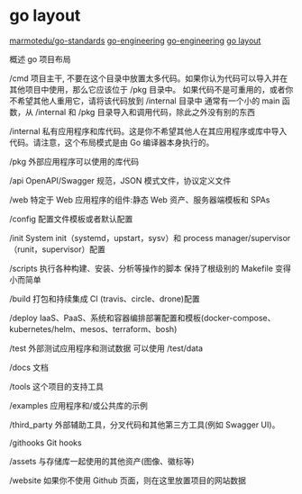 # go layout

[marmotedu/go-standards](https://github.com/marmotedu/go-standards)
[go-engineering](https://www.yipwinghong.com/2021/08/04/Go_engineering-standard/#/cmd)
[go-engineering](https://www.yipwinghong.com/2021/12/10/Go_engineering-specification-design)
[go layout](https://github.com/marmotedu/iam)

概述 go 项目布局

/cmd 项目主干, 不要在这个目录中放置太多代码。如果你认为代码可以导入并在其他项目中使用，那么它应该位于 /pkg 目录中。
如果代码不是可重用的，或者你不希望其他人重用它，请将该代码放到 /internal 目录中
通常有一个小的 main 函数，从 /internal 和 /pkg 目录导入和调用代码，除此之外没有别的东西

/internal 私有应用程序和库代码。这是你不希望其他人在其应用程序或库中导入代码。请注意，这个布局模式是由 Go 编译器本身执行的。

/pkg 外部应用程序可以使用的库代码

/api OpenAPI/Swagger 规范，JSON 模式文件，协议定义文件

/web 特定于 Web 应用程序的组件:静态 Web 资产、服务器端模板和 SPAs

/config 配置文件模板或者默认配置

/init System init（systemd，upstart，sysv）和 process manager/supervisor（runit，supervisor）配置

/scripts 执行各种构建、安装、分析等操作的脚本 保持了根级别的 Makefile 变得小而简单

/build 打包和持续集成 CI (travis、circle、drone)配置

/deploy IaaS、PaaS、系统和容器编排部署配置和模板(docker-compose、kubernetes/helm、mesos、terraform、bosh)

/test 外部测试应用程序和测试数据 可以使用 /test/data

/docs 文档

/tools 这个项目的支持工具

/examples 应用程序和/或公共库的示例

/third_party 外部辅助工具，分叉代码和其他第三方工具(例如 Swagger UI)。

/githooks Git hooks

/assets 与存储库一起使用的其他资产(图像、徽标等)

/website 如果你不使用 Github 页面，则在这里放置项目的网站数据
